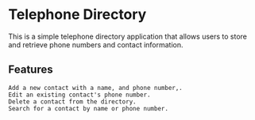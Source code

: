 # Telephone Directory

This is a simple telephone directory application that allows users to store and retrieve phone numbers and contact information.

## Features

    Add a new contact with a name, and phone number,.
    Edit an existing contact's phone number.
    Delete a contact from the directory.
    Search for a contact by name or phone number.
